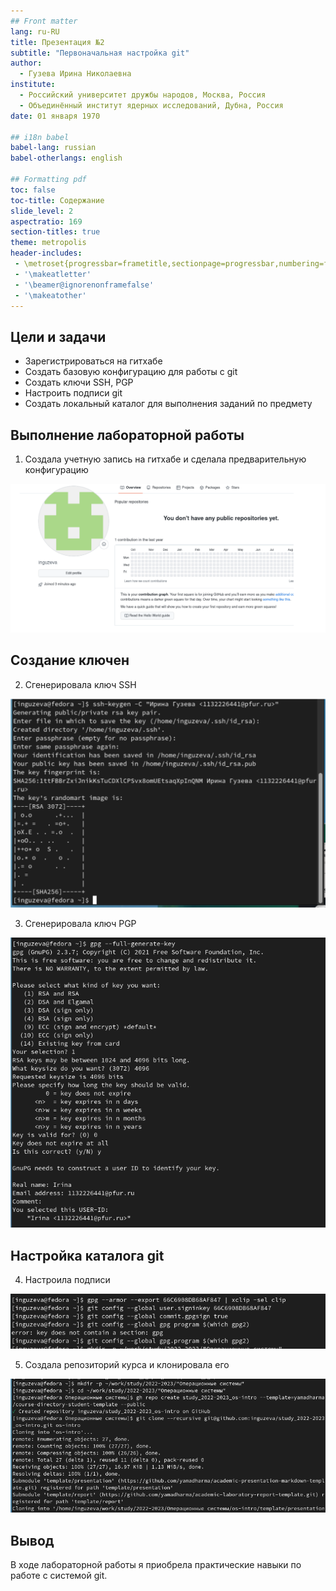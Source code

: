 ```yaml
---
## Front matter
lang: ru-RU
title: Презентация №2
subtitle: "Первоначальная настройка git"
author:
  - Гузева Ирина Николаевна
institute:
  - Российский университет дружбы народов, Москва, Россия
  - Объединённый институт ядерных исследований, Дубна, Россия
date: 01 января 1970

## i18n babel
babel-lang: russian
babel-otherlangs: english

## Formatting pdf
toc: false
toc-title: Содержание
slide_level: 2
aspectratio: 169
section-titles: true
theme: metropolis
header-includes:
 - \metroset{progressbar=frametitle,sectionpage=progressbar,numbering=fraction}
 - '\makeatletter'
 - '\beamer@ignorenonframefalse'
 - '\makeatother'
---
```



## Цели и задачи

- Зарегистрироваться на гитхабе
- Создать базовую конфигурацию для работы с git
- Создать ключи SSH, PGP
- Настроить подписи git
- Создать локальный каталог для выполнения заданий по предмету

## Выполнение лабораторной работы

1. Создала учетную запись на гитхабе и сделала предварительную конфигурацию

![Регистрация](image/1.png)

## Создание ключен

2. Сгенерировала ключ SSH

![Первый ключ](image/5.png)

3. Сгенерировала ключ PGP

![Второй ключ](image/7.png)

## Настройка каталога git

4. Настроила подписи

![Подписи](image/9.png)

5. Создала репозиторий курса и клонировала его 

![Репозиторий](image/10.png)

## Вывод

В ходе лабораторной работы я приобрела практические навыки по работе с
системой git.
